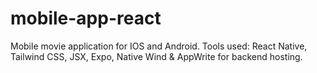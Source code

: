# mobile-app-react
Mobile movie application for IOS and Android.
Tools used: React Native, Tailwind CSS, JSX, Expo, Native Wind & AppWrite for backend hosting.
